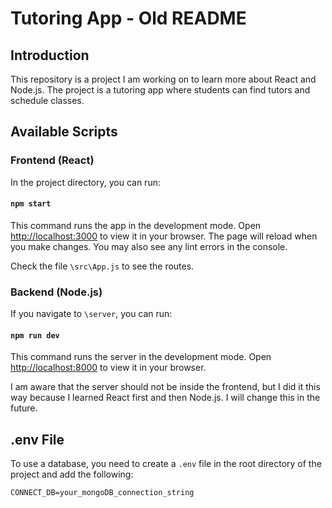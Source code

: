 # Tutoring App - Old README

## Introduction

This repository is a project I am working on to learn more about React and Node.js. The project is a tutoring app where students can find tutors and schedule classes.

## Available Scripts

### Frontend (React)

In the project directory, you can run:

#### `npm start`

This command runs the app in the development mode.
Open [http://localhost:3000](http://localhost:3000) to view it in your browser.
The page will reload when you make changes.
You may also see any lint errors in the console.

Check the file `\src\App.js` to see the routes.

### Backend (Node.js)

If you navigate to `\server`, you can run:

#### `npm run dev`

This command runs the server in the development mode.
Open [http://localhost:8000](http://localhost:8000) to view it in your browser.

I am aware that the server should not be inside the frontend, but I did it this way because I learned React first and then Node.js. I will change this in the future.

## .env File

To use a database, you need to create a `.env` file in the root directory of the project and add the following:

```CONNECT_DB=your_mongoDB_connection_string```
